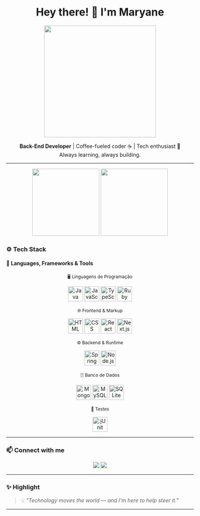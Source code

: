 <h1 align="center">Hey there! 👋 I'm Maryane</h1>

<p align="center">
  <img src="https://media2.giphy.com/media/v1.Y2lkPTc5MGI3NjExdTI5bmxrd2dvZmVqc2hudWNuYnRraGZ5ZTNsa3puYWRyeXI5MjM3cyZlcD12MV9pbnRlcm5hbF9naWZfYnlfaWQmY3Q9Zw/VTtANKl0beDFQRLDTh/giphy.gif" width="300">
</p>

<p align="center">
  <strong>Back-End Developer</strong> | Coffee-fueled coder ☕ | Tech enthusiast 🚀  
  <br>Always learning, always building.
</p>

---


<p align="center">
  <img height="180em" src="https://github-readme-stats.vercel.app/api?username=MarySql&theme=midnight-purple&show_icons=true&hide_border=true&count_private=true"/>
  <img height="180em" src="https://github-readme-stats.vercel.app/api/top-langs/?username=MarySql&theme=midnight-purple&show_icons=true&hide_border=true&layout=compact"/>
</p>

### ⚙️ Tech Stack

#### 🚀 Languages, Frameworks & Tools

<p align="center" style="font-size: 12px;">
  🖥️ Linguagens de Programação
</p>

<p align="center">
 <img src="https://cdn.jsdelivr.net/gh/devicons/devicon/icons/java/java-original.svg" width="40" title="Java"/>
 <img src="https://cdn.jsdelivr.net/gh/devicons/devicon/icons/javascript/javascript-plain.svg" width="40" title="JavaScript"/>
 <img src="https://cdn.jsdelivr.net/gh/devicons/devicon/icons/typescript/typescript-original.svg" width="40" title="TypeScript"/>
 <img src="https://cdn.jsdelivr.net/gh/devicons/devicon/icons/ruby/ruby-original.svg" width="40" title="Ruby"/>
</p>

<p align="center" style="font-size: 12px;">
  🌐 Frontend & Markup
</p>
<p align="center">
 <img src="https://cdn.jsdelivr.net/gh/devicons/devicon/icons/html5/html5-original.svg" width="40" title="HTML"/>
 <img src="https://cdn.jsdelivr.net/gh/devicons/devicon/icons/css3/css3-original.svg" width="40" title="CSS"/>
 <img src="https://cdn.jsdelivr.net/gh/devicons/devicon/icons/react/react-original.svg" width="40" title="React"/>
 <img src="https://cdn.jsdelivr.net/gh/devicons/devicon/icons/nextjs/nextjs-original.svg" width="40" title="Next.js"/>
</p>

<p align="center" style="font-size: 12px;">
  ⚙️ Backend & Runtime
</p>
<p align="center">
 <img src="https://cdn.jsdelivr.net/gh/devicons/devicon/icons/spring/spring-original.svg" width="40" title="Spring Boot"/>
 <img src="https://cdn.jsdelivr.net/gh/devicons/devicon/icons/nodejs/nodejs-original.svg" width="40" title="Node.js"/>
</p>

<p align="center" style="font-size: 12px;">
  🗄️ Banco de Dados
</p>
<p align="center">
 <img src="https://cdn.jsdelivr.net/gh/devicons/devicon/icons/mongodb/mongodb-original.svg" width="40" title="MongoDB"/>
 <img src="https://cdn.jsdelivr.net/gh/devicons/devicon/icons/mysql/mysql-original.svg" width="40" title="MySQL"/>
 <img src="https://cdn.jsdelivr.net/gh/devicons/devicon/icons/sqlite/sqlite-original.svg" width="40" title="SQLite"/>
</p>

<p align="center" style="font-size: 12px;">
   🧪 Testes
</p>
<p align="center">
 <img src="https://cdn.jsdelivr.net/gh/devicons/devicon@latest/icons/junit/junit-original.svg" width="40" title="jUnit"/>
</p>


---

### 📫 Connect with me

<p align="center">
  <a href="mailto:marysql.contato@gmail.com"><img src="https://img.shields.io/badge/Gmail-D14836?style=for-the-badge&logo=gmail&logoColor=white"></a>
  <a href="https://www.linkedin.com/in/marysql/" target="_blank"><img src="https://img.shields.io/badge/LinkedIn-0077B5?style=for-the-badge&logo=linkedin&logoColor=white"></a>
</p>

---


### ✨ Highlight

> 💡 _"Technology moves the world — and I'm here to help steer it."_

---
